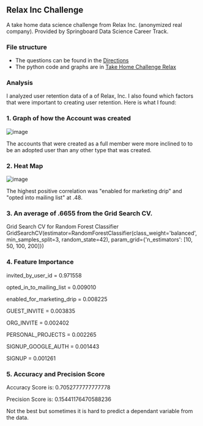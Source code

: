 
## Relax Inc Challenge
A take home data science challenge from Relax Inc. (anonymized real company). Provided by Springboard Data Science Career Track.

### File structure
- The questions can be found in the [Directions](https://github.com/GHASS19/GHASS19-Take-Home-Challenge-Relax-Inc-/blob/main/Relax%20Directions.pdf)
- The python code and graphs are in [Take Home Challenge Relax](https://github.com/GHASS19/GHASS19-Take-Home-Challenge-Relax-Inc-/blob/main/Relax%20Inc.%20Take-Home%20Challenge.ipynb) 

### Analysis
I analyzed user retention data of a of Relax, Inc. I also found which factors that were important to creating user retention. Here is what I found:

### 1. Graph of how the Account was created
![image](https://user-images.githubusercontent.com/86930309/218946378-36d4b5f5-3516-4e93-943f-cab7cd259e39.png)

The accounts that were created as a full member were more inclined to to be an adopted user than any other type that was created.

### 2. Heat Map
![image](https://user-images.githubusercontent.com/86930309/218946472-6e2d7ce6-f63a-4941-9606-c553681075f8.png)

The highest positive correlation was "enabled for marketing drip" and "opted into mailing list" at .48.

### 3. An average of .6655 from the Grid Search CV.

Grid Search CV for Random Forest Classifier
GridSearchCV(estimator=RandomForestClassifier(class_weight='balanced',
                                              min_samples_split=3,
                                              random_state=42),
             param_grid={'n_estimators': [10, 50, 100, 200]})

### 4. Feature Importance
 
invited_by_user_id         =   0.971558

opted_in_to_mailing_list    =  0.009010

enabled_for_marketing_drip =   0.008225

GUEST_INVITE             =     0.003835

ORG_INVITE             =       0.002402

PERSONAL_PROJECTS        =     0.002265

SIGNUP_GOOGLE_AUTH        =    0.001443

SIGNUP                  =      0.001261

### 5. Accuracy and Precision Score

Accuracy Score is: 0.7052777777777778

Precision Score is: 0.15441176470588236

Not the best but sometimes it is hard to predict a dependant variable from the data.

